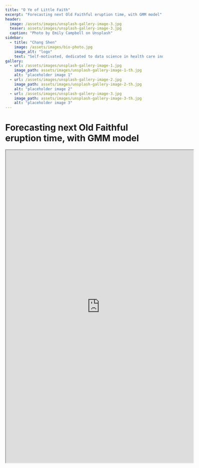 ```yaml
---
title: "O Ye of Little Faith"
excerpt: "Forecasting next Old Faithful eruption time, with GMM model"
header:
  image: /assets/images/unsplash-gallery-image-3.jpg
  teaser: assets/images/unsplash-gallery-image-3.jpg
  caption: "Photo by Emily Campbell on Unsplash"
sidebar:
  - title: "Chang Shen"
    image: /assets/images/bio-photo.jpg
    image_alt: "logo"
    text: "Self-motivated, dedicated to data science in health care industry."
gallery:
  - url: /assets/images/unsplash-gallery-image-1.jpg
    image_path: assets/images/unsplash-gallery-image-1-th.jpg
    alt: "placeholder image 1"
  - url: /assets/images/unsplash-gallery-image-2.jpg
    image_path: assets/images/unsplash-gallery-image-2-th.jpg
    alt: "placeholder image 2"
  - url: /assets/images/unsplash-gallery-image-3.jpg
    image_path: assets/images/unsplash-gallery-image-3-th.jpg
    alt: "placeholder image 3"
---
```


Forecasting next Old Faithful eruption time, with GMM model
===========

<iframe src="https://diana12333.github.io/assets/pdf/OldFaithful_Final.pdf" height="1000" width="600"></iframe>


